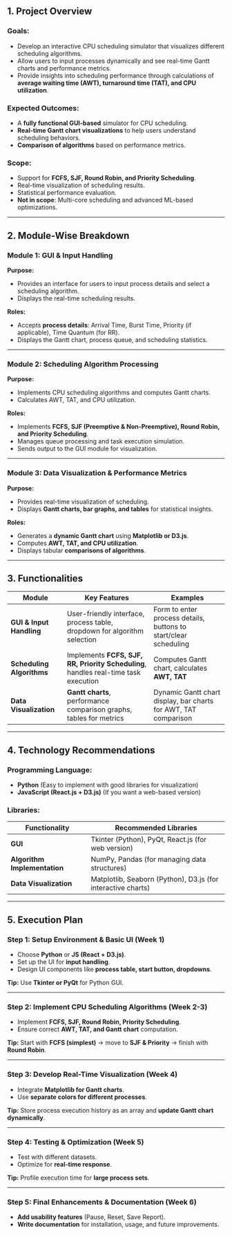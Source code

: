 ## **1. Project Overview**
### **Goals:**  
- Develop an interactive CPU scheduling simulator that visualizes different scheduling algorithms.
- Allow users to input processes dynamically and see real-time Gantt charts and performance metrics.
- Provide insights into scheduling performance through calculations of **average waiting time (AWT), turnaround time (TAT), and CPU utilization**.

### **Expected Outcomes:**  
- A **fully functional GUI-based** simulator for CPU scheduling.
- **Real-time Gantt chart visualizations** to help users understand scheduling behaviors.
- **Comparison of algorithms** based on performance metrics.

### **Scope:**  
- Support for **FCFS, SJF, Round Robin, and Priority Scheduling**.
- Real-time visualization of scheduling results.
- Statistical performance evaluation.
- **Not in scope**: Multi-core scheduling and advanced ML-based optimizations.

---

## **2. Module-Wise Breakdown**
### **Module 1: GUI & Input Handling**
**Purpose:**  
- Provides an interface for users to input process details and select a scheduling algorithm.
- Displays the real-time scheduling results.

**Roles:**  
- Accepts **process details**: Arrival Time, Burst Time, Priority (if applicable), Time Quantum (for RR).
- Displays the Gantt chart, process queue, and scheduling statistics.

---

### **Module 2: Scheduling Algorithm Processing**
**Purpose:**  
- Implements CPU scheduling algorithms and computes Gantt charts.
- Calculates AWT, TAT, and CPU utilization.

**Roles:**  
- Implements **FCFS, SJF (Preemptive & Non-Preemptive), Round Robin, and Priority Scheduling**.
- Manages queue processing and task execution simulation.
- Sends output to the GUI module for visualization.

---

### **Module 3: Data Visualization & Performance Metrics**
**Purpose:**  
- Provides real-time visualization of scheduling.
- Displays **Gantt charts, bar graphs, and tables** for statistical insights.

**Roles:**  
- Generates a **dynamic Gantt chart** using **Matplotlib or D3.js**.
- Computes **AWT, TAT, and CPU utilization**.
- Displays tabular **comparisons of algorithms**.

---

## **3. Functionalities**
| Module | Key Features | Examples |
|---------|------------|-----------|
| **GUI & Input Handling** | User-friendly interface, process table, dropdown for algorithm selection | Form to enter process details, buttons to start/clear scheduling |
| **Scheduling Algorithms** | Implements **FCFS, SJF, RR, Priority Scheduling**, handles real-time task execution | Computes Gantt chart, calculates **AWT, TAT** |
| **Data Visualization** | **Gantt charts**, performance comparison graphs, tables for metrics | Dynamic Gantt chart display, bar charts for AWT, TAT comparison |

---

## **4. Technology Recommendations**
### **Programming Language:**
- **Python** (Easy to implement with good libraries for visualization)
- **JavaScript (React.js + D3.js)** (If you want a web-based version)

### **Libraries:**
| Functionality | Recommended Libraries |
|--------------|----------------------|
| **GUI** | Tkinter (Python), PyQt, React.js (for web version) |
| **Algorithm Implementation** | NumPy, Pandas (for managing data structures) |
| **Data Visualization** | Matplotlib, Seaborn (Python), D3.js (for interactive charts) |

---

## **5. Execution Plan**
### **Step 1: Setup Environment & Basic UI (Week 1)**
- Choose **Python** or **JS (React + D3.js)**.
- Set up the UI for **input handling**.
- Design UI components like **process table, start button, dropdowns**.

**Tip:** Use **Tkinter or PyQt** for Python GUI.

---

### **Step 2: Implement CPU Scheduling Algorithms (Week 2-3)**
- Implement **FCFS, SJF, Round Robin, Priority Scheduling**.
- Ensure correct **AWT, TAT, and Gantt chart** computation.

**Tip:** Start with **FCFS (simplest)** → move to **SJF & Priority** → finish with **Round Robin**.

---

### **Step 3: Develop Real-Time Visualization (Week 4)**
- Integrate **Matplotlib for Gantt charts**.
- Use **separate colors for different processes**.

**Tip:** Store process execution history as an array and **update Gantt chart dynamically**.

---

### **Step 4: Testing & Optimization (Week 5)**
- Test with different datasets.
- Optimize for **real-time response**.

**Tip:** Profile execution time for **large process sets**.

---

### **Step 5: Final Enhancements & Documentation (Week 6)**
- **Add usability features** (Pause, Reset, Save Report).
- **Write documentation** for installation, usage, and future improvements.
